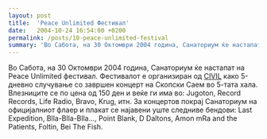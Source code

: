 ```yaml
---
layout: post
title:  'Peace Unlimited Фестивал'
date:   2004-10-24 16:54:00 +0200
permalink: /posts/10-peace-unlimited-festival
summary: 'Во Сабота, на 30 Октомври 2004 година, Санаториум ќе настапат на Peace Unlimited фестивал. Фестивалот е организиран од CIVIL како 5-дневно случ...'
---
```


<p>Во Сабота, на 30 Октомври 2004 година, Санаториум ќе настапат на Peace Unlimited фестивал. Фестивалот е организиран од <a href="http://www.civil.org.mk/">CIVIL</a>
     како 5-дневно случување со завршен концерт на Скопски Саем во 5-тата 
    хала. Влезниците се по цена од 150 ден и веќе ги има во: Jugoton, Record
     Records, Life Radio, Bravo, Krug, итн. За концертов покрај Санаториум 
    на официјалниот флаер и плакат се најавени уште следниве бендови: Last 
    Expedition, Blla-Blla-Blla..., Point Blank, D Daltons, Amon mRa and the 
    Patients, Foltin, Bei The Fish.</p>

